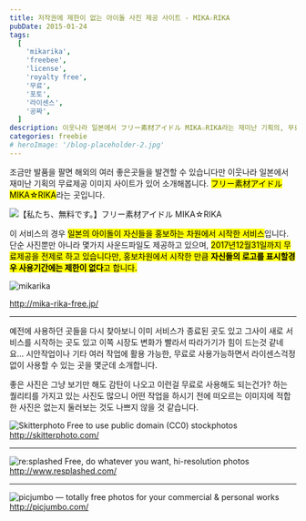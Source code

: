 ```yaml
---
title: 저작권에 제한이 없는 아이돌 사진 제공 사이트 - MIKA☆RIKA
pubDate: 2015-01-24
tags:
  [
    'mikarika',
    'freebee',
    'license',
    'royalty free',
    '무료',
    '포토',
    '라이센스',
    '공짜',
  ]
description: 이웃나라 일본에서 フリー素材アイドル MIKA☆RIKA라는 재미난 기획의, 무료제공 이미지 사이트가 있어 소개해봅니다. 아이돌이 자신들을 홍보하는 차원에서 시작한 서비스이며, 단순 사진뿐만 아니라 몇가지 사운드파일도 제공하고 있습니다. 2017년12월31일까지 기간제한을 두고 있습니다만, 자신들의 로고를 표시할경우에는 기간제한이 없다고 합니다.
categories: freebie
# heroImage: '/blog-placeholder-2.jpg'
---
```


조금만 발품을 팔면 해외의 여러 좋은곳들을 발견할 수 있습니다만 이웃나라 일본에서 재미난 기획의 무료제공 이미지 사이트가 있어 소개해봅니다. <mark>フリー素材アイドル MIKA☆RIKA</mark>라는 곳입니다.

![【私たち、無料です。】フリー素材アイドル MIKA☆RIKA](https://farm9.staticflickr.com/8617/16162034129_608baa2dbd_c.jpg)

이 서비스의 경우 <mark>일본의 아이돌이 자신들을 홍보하는 차원에서 시작한 서비스</mark>입니다. 단순 사진뿐만 아니라 몇가지 사운드파일도 제공하고 있으며, <mark>2017년12월31일까지 무료제공을 전제로 하고 있습니다만, 홍보차원에서 시작한 만큼 <strong>자신들의 로고를 표시할경우 사용기간에는 제한이 없다</strong>고 합니다.</mark>

![mikarika](https://farm8.staticflickr.com/7384/16325645476_fd30957b78_c.jpg)

<a class="btn btn-default btn-custom" title="http://mika-rika-free.jp/" href="http://mika-rika-free.jp/">http://mika-rika-free.jp/</a>

---

예전에 사용하던 곳들을 다시 찾아보니 이미 서비스가 종료된 곳도 있고 그사이 새로 서비스를 시작하는 곳도 있고 이쪽 시장도 변화가 빨라서 따라가기가 힘이 드는것 같네요... 시안작업이나 기타 여러 작업에 활용 가능한, 무료로 사용가능하면서 라이센스걱정없이 사용할 수 있는 곳을 몇군데 소개합니다.

좋은 사진은 그냥 보기만 해도 감탄이 나오고 이런걸 무료로 사용해도 되는건가? 하는 퀄리티를 가지고 있는 사진도 많으니 어떤 작업을 하시기 전에 떠오르는 이미지에 적합한 사진은 없는지 둘러보는 것도 나쁘지 않을 것 같습니다.

![Skitterphoto  Free to use public domain (CC0) stockphotos](https://farm9.staticflickr.com/8572/15728244973_c2b9b8d963_z.jpg)
<a class="btn btn-default btn-custom" title="http://skitterphoto.com/" href="http://skitterphoto.com/">http://skitterphoto.com/</a>

---

![re:splashed  Free, do whatever you want, hi-resolution photos](https://farm9.staticflickr.com/8602/16160791330_aff5813994_z.jpg)
<a class="btn btn-default btn-custom" title="http://www.resplashed.com/" href="http://www.resplashed.com/">http://www.resplashed.com/</a>

---

![picjumbo — totally free photos for your commercial & personal works](https://farm9.staticflickr.com/8602/16162280117_c61421229d_z.jpg)
<a class="btn btn-default btn-custom" title="http://picjumbo.com/" href="http://picjumbo.com/">http://picjumbo.com/</a>
